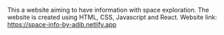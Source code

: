 This a website aiming to have information with space exploration. The website is created using HTML, CSS, Javascript and React. Website link: https://space-info-by-adib.netlify.app
